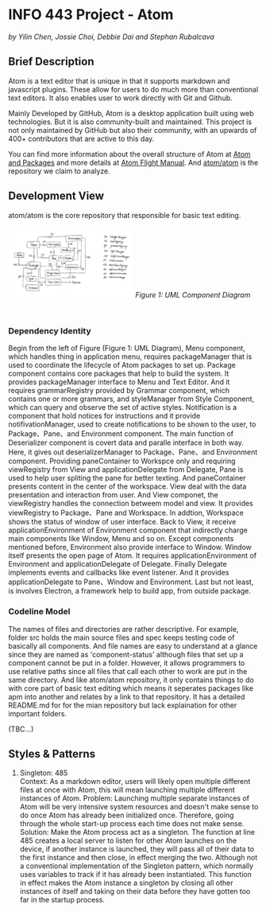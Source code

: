 # INFO 443 Project - Atom
_by Yilin Chen, Jossie Choi, Debbie Dai and Stephan Rubalcava_

## Brief Description
Atom is a text editor that is unique in that it supports markdown and javascript plugins. These allow for users to do much more than conventional text editors. It also enables user to work directly with Git and Github.

Mainly Developed by GitHub, Atom is a desktop application built using web technologies. But it is also community-built and maintained. This project is not only maintained by GitHub but also their community, with an upwards of 400+ contributors that are active to this day.

You can find more information about the overall structure of Atom at [Atom and Packages](https://github.com/atom/atom/blob/master/CONTRIBUTING.md) and more details at [Atom Flight Manual](https://flight-manual.atom.io/). And [atom/atom](https://github.com/atom/atom) is the repository we claim to analyze.

 ## Development View
atom/atom is the core repository that responsible for basic text editing.

<img src="img/UML_Component_Diagram.jpeg" alt="UML Diagram" width=50% height=50%>
<em>Figure 1: UML Component Diagram</em>
<p>&nbsp;</p>

### Dependency Identity
Begin from the left of Figure (Figure 1: UML Diagram),
Menu component, which handles thing in application menu, requires packageManager that is used to coordinate the lifecycle of Atom packages to set up. Package component contains core packages that help to build the system.
It provides packageManager interface to Menu and Text Editor. And it requires grammarRegistry provided by Grammar component, which contains one or more grammars, and styleManager from Style Component, which can query and observe the set of active styles. Notification is a component that hold notices for instructions and it provide notifivationManager, used to create notifications to be shown to the user, to Package、Pane、and Environment component. The main function of Deserializer component is covert data and paralle interface in both way. Here, it gives out deserializerManager to Package、Pane、and Environment component. Providing paneContainer to Workspce only and requiring viewRegistry from View and applicationDelegate from Delegate, Pane is used to help user spliting the pane for better texting. And paneContainer presents content in the center of the workspace. View deal with the data presentation and interaction from user. And View componet, the viewRegistry handles the connection betweem model and view. It provides viewRegistry to Package、Pane and Workspace. In addtion, Workspace shows the status of window of user interface. Back to View, it receive applicationEnvironment of Environment component that indirectly charge main components like Window, Menu and so on. Except components mentioned before, Environment also provide interface to Window. Window itself presents the open page of Atom. It requires applicationEnvironment of Environment and applicationDelegate of Delegate. Finally Delegate implements events and callbacks like event listener. And it provides applicationDelegate to Pane、Window and Environment. Last but not least, is involves Electron, a framework help to build app, from outside package.

### Codeline Model
The names of files and directories are rather descriptive. For example, folder src holds the main source files and spec keeps testing code of basically all components. And file names are easy to understand at a glance since they are named as 'component-status' although files that set up a component cannot be put in a folder.
However, it allows programmers to use relative paths since all files that call each other to work are put in the same directory.
And like atom/atom repository, it only contains things to do with core part of basic text editing which means it seperates packages like apm into another and relates by a link to that repository.
It has a detailed README.md for for the mian repository but lack explaination for other important folders.

(TBC...)


## Styles & Patterns
 1. Singleton: 485  
    Context: As a markdown editor, users will likely open multiple different files at once with Atom, this will mean launching multiple different instances of Atom.
    Problem: Launching multiple separate instances of Atom will be very intensive system resources and doesn't make sense to do once Atom has already been initialized once. Therefore, going through the whole start-up process each time does not make sense.
    Solution: Make the Atom process act as a singleton.
    The function at line 485 creates a local server to listen for other Atom launches on the device, if another instance is launched, they will pass all of their data to the first instance and then close, in effect merging the two. Although not a conventional implementation of the Singleton pattern, which normally uses variables to track if it has already been instantiated. This function in effect makes the Atom instance a singleton by closing all other instances of itself and taking on their data before they have gotten too far in the startup process.
